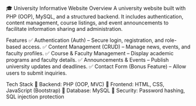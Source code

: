 🎓 University Informative Website
Overview
A university website built with PHP (OOP), MySQL, and a structured backend. It includes authentication, content management, course listings, and event announcements to facilitate information sharing and administration.

Features
✅ Authentication (Auth) – Secure login, registration, and role-based access.
✅ Content Management (CRUD) – Manage news, events, and faculty profiles.
✅ Course & Faculty Management – Display academic programs and faculty details.
✅ Announcements & Events – Publish university updates and deadlines.
✅ Contact Form (Bonus Feature) – Allow users to submit inquiries.

Tech Stack
🔹 Backend: PHP (OOP, MVC)
🔹 Frontend: HTML, CSS, JavaScript (Bootstrap)
🔹 Database: MySQL
🔹 Security: Password hashing, SQL injection protection
